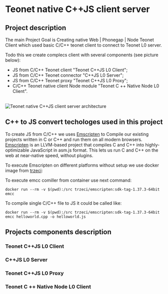 # Teonet native C++JS client server

## Project description

The main Project Goal is Creating native Web | Phonegap | Node Teonet Client which used basic C/C++ teonet client to connect to Teonet L0 server. 

Todo this we create complecs client with several components (see picture below):

- JS from C/C++ Teonet client "Teonet C++JS L0 Client"; 
- JS from C/C++ Teonet connector "C++JS L0 Server";
- JS from C/C++ Teonet proxy "Teonet C++JS L0 Proxy";
- C/C++ Teonet native client Node module "Teonet C ++ Native Node L0 Client".
&nbsp;    
&nbsp;

![Teonet native C++JS client server architecture](https://lh3.googleusercontent.com/YySiMzS01xIax5i3XaKdjciThE146MoT9eLwNbh4voDhd5KP6j_VAM-a_yJlS2tEjmUYTkLnVMVXymY=w1356-h657)

## C++ to JS convert techologes used in this project

To create JS from C/C++ we uses [Emscripten](http://kripken.github.io/emscripten-site/#) to 
Compile our existing projects written in C or C++ and run them on all modern browsers. 
[Emscripten](http://kripken.github.io/emscripten-site/#) is an LLVM-based project 
that compiles C and C++ into highly-optimizable JavaScript in asm.js format. 
This lets us run C and C++ on the web at near-native speed, without plugins.

To execute Emscripten on different platforms without setup we use docker image from [trzeci](https://hub.docker.com/r/trzeci/emscripten/):

To execute emcc comiller from container use next command:

    docker run --rm -v $(pwd):/src trzeci/emscripten:sdk-tag-1.37.3-64bit emcc
    
To compile single C/C++ file to JS it could be called like:

    docker run --rm -v $(pwd):/src trzeci/emscripten:sdk-tag-1.37.3-64bit emcc helloworld.cpp -o helloworld.js


## Projects components description

### Teonet C++JS L0 Client

### C++JS L0 Server

### Teonet C++JS L0 Proxy

### Teonet C ++ Native Node L0 Client

